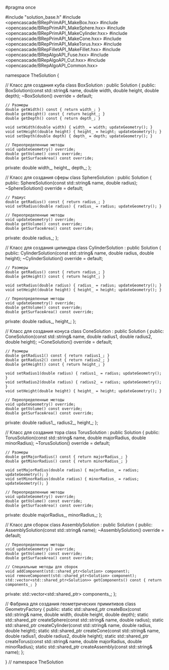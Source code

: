 #pragma once

#include "solution_base.h"
#include <opencascade/BRepPrimAPI_MakeBox.hxx>
#include <opencascade/BRepPrimAPI_MakeSphere.hxx>
#include <opencascade/BRepPrimAPI_MakeCylinder.hxx>
#include <opencascade/BRepPrimAPI_MakeCone.hxx>
#include <opencascade/BRepPrimAPI_MakeTorus.hxx>
#include <opencascade/BRepFilletAPI_MakeFillet.hxx>
#include <opencascade/BRepAlgoAPI_Fuse.hxx>
#include <opencascade/BRepAlgoAPI_Cut.hxx>
#include <opencascade/BRepAlgoAPI_Common.hxx>

namespace TheSolution {

// Класс для создания куба
class BoxSolution : public Solution {
public:
    BoxSolution(const std::string& name, double width, double height, double depth);
    ~BoxSolution() override = default;

    // Размеры
    double getWidth() const { return width_; }
    double getHeight() const { return height_; }
    double getDepth() const { return depth_; }
    
    void setWidth(double width) { width_ = width; updateGeometry(); }
    void setHeight(double height) { height_ = height; updateGeometry(); }
    void setDepth(double depth) { depth_ = depth; updateGeometry(); }

    // Переопределенные методы
    void updateGeometry() override;
    double getVolume() const override;
    double getSurfaceArea() const override;

private:
    double width_, height_, depth_;
};

// Класс для создания сферы
class SphereSolution : public Solution {
public:
    SphereSolution(const std::string& name, double radius);
    ~SphereSolution() override = default;

    // Радиус
    double getRadius() const { return radius_; }
    void setRadius(double radius) { radius_ = radius; updateGeometry(); }

    // Переопределенные методы
    void updateGeometry() override;
    double getVolume() const override;
    double getSurfaceArea() const override;

private:
    double radius_;
};

// Класс для создания цилиндра
class CylinderSolution : public Solution {
public:
    CylinderSolution(const std::string& name, double radius, double height);
    ~CylinderSolution() override = default;

    // Размеры
    double getRadius() const { return radius_; }
    double getHeight() const { return height_; }
    
    void setRadius(double radius) { radius_ = radius; updateGeometry(); }
    void setHeight(double height) { height_ = height; updateGeometry(); }

    // Переопределенные методы
    void updateGeometry() override;
    double getVolume() const override;
    double getSurfaceArea() const override;

private:
    double radius_, height_;
};

// Класс для создания конуса
class ConeSolution : public Solution {
public:
    ConeSolution(const std::string& name, double radius1, double radius2, double height);
    ~ConeSolution() override = default;

    // Размеры
    double getRadius1() const { return radius1_; }
    double getRadius2() const { return radius2_; }
    double getHeight() const { return height_; }
    
    void setRadius1(double radius) { radius1_ = radius; updateGeometry(); }
    void setRadius2(double radius) { radius2_ = radius; updateGeometry(); }
    void setHeight(double height) { height_ = height; updateGeometry(); }

    // Переопределенные методы
    void updateGeometry() override;
    double getVolume() const override;
    double getSurfaceArea() const override;

private:
    double radius1_, radius2_, height_;
};

// Класс для создания тора
class TorusSolution : public Solution {
public:
    TorusSolution(const std::string& name, double majorRadius, double minorRadius);
    ~TorusSolution() override = default;

    // Размеры
    double getMajorRadius() const { return majorRadius_; }
    double getMinorRadius() const { return minorRadius_; }
    
    void setMajorRadius(double radius) { majorRadius_ = radius; updateGeometry(); }
    void setMinorRadius(double radius) { minorRadius_ = radius; updateGeometry(); }

    // Переопределенные методы
    void updateGeometry() override;
    double getVolume() const override;
    double getSurfaceArea() const override;

private:
    double majorRadius_, minorRadius_;
};

// Класс для сборок
class AssemblySolution : public Solution {
public:
    AssemblySolution(const std::string& name);
    ~AssemblySolution() override = default;

    // Переопределенные методы
    void updateGeometry() override;
    double getVolume() const override;
    double getSurfaceArea() const override;

    // Специальные методы для сборок
    void addComponent(std::shared_ptr<Solution> component);
    void removeComponent(std::shared_ptr<Solution> component);
    std::vector<std::shared_ptr<Solution>> getComponents() const { return components_; }

private:
    std::vector<std::shared_ptr<Solution>> components_;
};

// Фабрика для создания геометрических примитивов
class GeometryFactory {
public:
    static std::shared_ptr<BoxSolution> createBox(const std::string& name, double width, double height, double depth);
    static std::shared_ptr<SphereSolution> createSphere(const std::string& name, double radius);
    static std::shared_ptr<CylinderSolution> createCylinder(const std::string& name, double radius, double height);
    static std::shared_ptr<ConeSolution> createCone(const std::string& name, double radius1, double radius2, double height);
    static std::shared_ptr<TorusSolution> createTorus(const std::string& name, double majorRadius, double minorRadius);
    static std::shared_ptr<AssemblySolution> createAssembly(const std::string& name);
};

} // namespace TheSolution
